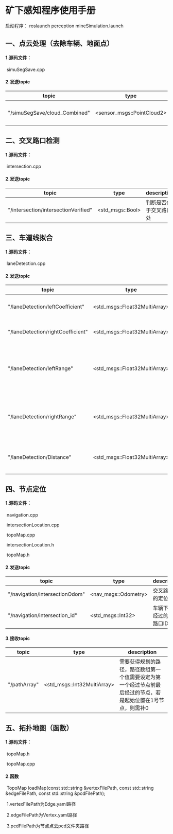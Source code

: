 # 矿下感知程序使用手册

启动程序： roslaunch perception mineSimulation.launch

## 一、点云处理（去除车辆、地面点）

#### 1.源码文件：

​	simuSegSave.cpp

#### 2.发送topic

| topic                         | type                       | description              |
| ----------------------------- | -------------------------- | ------------------------ |
| "/simuSegSave/cloud_Combined" | <sensor_msgs::PointCloud2> | 去除地面点、车辆点的点云 |

## 二、交叉路口检测



#### 1.源码文件：

​	intersection.cpp

#### 2.发送topic

| topic                                | type             | description            |
| ------------------------------------ | ---------------- | ---------------------- |
| "/intersection/intersectionVerified" | <std_msgs::Bool> | 判断是否位于交叉路口处 |



## 三、车道线拟合

#### 1.源码文件：

​	laneDetection.cpp

#### 2.发送topic

| topic                             | type                          | description                                          |
| --------------------------------- | ----------------------------- | ---------------------------------------------------- |
| "/laneDetection/leftCoefficient"  | <std_msgs::Float32MultiArray> | 左侧墙壁3阶曲线拟合系数                              |
| "/laneDetection/rightCoefficient" | <std_msgs::Float32MultiArray> | 右侧墙壁3阶曲线拟合系数                              |
| "/laneDetection/leftRange"        | <std_msgs::Float32MultiArray> | 左侧曲线拟合x轴范围（两个值：0是轴正向、1是x轴负向） |
| "/laneDetection/rightRange"       | <std_msgs::Float32MultiArray> | 右侧曲线拟合x轴范围（两个值：0是轴正向、1是x轴负向） |
| "/laneDetection/Distance"         | <std_msgs::Float32MultiArray> | 左、右侧墙壁距离（两个值：0左侧、1右侧）             |

## 四、节点定位



#### 1.源码文件：

​	navigation.cpp

​	intersectionLocation.cpp

​	topoMap.cpp

​	intersectionLocation.h 

​	topoMap.h

#### 2.发送topic

| topic                          | type                 | description                |
| ------------------------------ | -------------------- | -------------------------- |
| "/navigation/intersectionOdom" | <nav_msgs::Odometry> | 交叉路口处的定位           |
| "/navigation/intersection_id"  | <std_msgs::Int32>    | 车辆下一个经过的交叉路口ID |

#### 3.接收topic

| topic        | type                        | description                                                  |
| ------------ | --------------------------- | ------------------------------------------------------------ |
| "/pathArray" | <std_msgs::Int32MultiArray> | 需要获得规划的路径，路径数组第一个值需要设定为第一个经过节点前最后经过的节点，若是起始位置在1号节点，则需补0 |

## 五、拓扑地图（函数）

#### 1.源码文件：

​	topoMap.h

​	topoMap.cpp

#### 2.函数

​	TopoMap loadMap(const std::string &vertexFilePath, const std::string &edgeFilePath, const std::string &pcdFilePath);

​	1.vertexFilePath为Edge.yaml路径

​	2.edgeFilePath为Vertex.yaml路径

​	3.pcdFilePath为节点点云pcd文件夹路径







